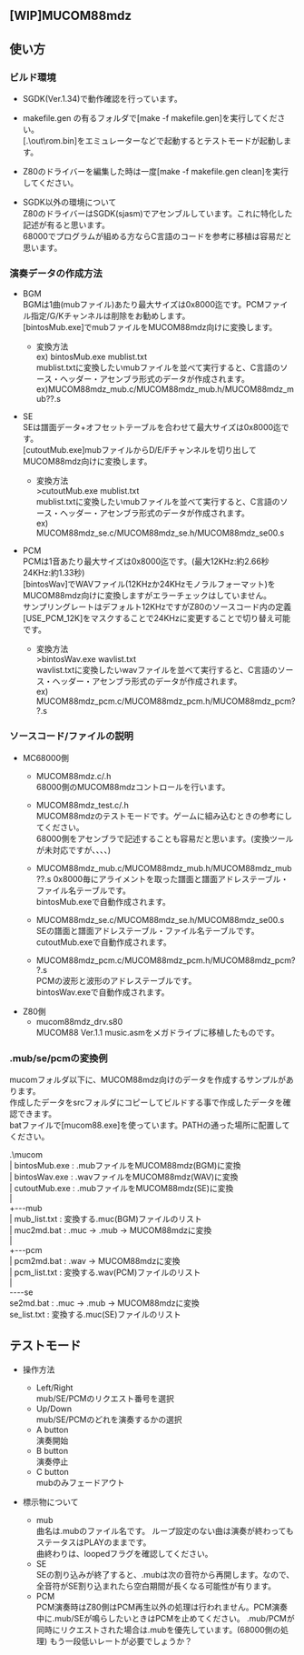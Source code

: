 [WIP]MUCOM88mdz
------------------
## 使い方
### ビルド環境
- SGDK(Ver.1.34)で動作確認を行っています。  
- makefile.gen の有るフォルダで[make -f makefile.gen]を実行してください。  
[.\out\\rom.bin]をエミュレーターなどで起動するとテストモードが起動します。  
- Z80のドライバーを編集した時は一度[make -f makefile.gen clean]を実行してください。  

- SGDK以外の環境について  
Z80のドライバーはSGDK(sjasm)でアセンブルしています。これに特化した記述が有ると思います。  
68000でプログラムが組める方ならC言語のコードを参考に移植は容易だと思います。  


### 演奏データの作成方法
- BGM  
BGMは1曲(mubファイル)あたり最大サイズは0x8000迄です。PCMファイル指定/G/Kチャンネルは削除をお勧めします。  
[bintosMub.exe]でmubファイルをMUCOM88mdz向けに変換します。  
  - 変換方法  
  ex) bintosMub.exe mublist.txt  
  mublist.txtに変換したいmubファイルを並べて実行すると、C言語のソース・ヘッダー・アセンブラ形式のデータが作成されます。  
  ex)MUCOM88mdz_mub.c/MUCOM88mdz_mub.h/MUCOM88mdz_mub??.s
  
- SE  
SEは譜面データ+オフセットテーブルを合わせて最大サイズは0x8000迄です。  
[cutoutMub.exe]mubファイルからD/E/Fチャンネルを切り出してMUCOM88mdz向けに変換します。  
  - 変換方法  
  \>cutoutMub.exe mublist.txt  
  mublist.txtに変換したいmubファイルを並べて実行すると、C言語のソース・ヘッダー・アセンブラ形式のデータが作成されます。  
  ex) MUCOM88mdz_se.c/MUCOM88mdz_se.h/MUCOM88mdz_se00.s  

 
- PCM  
PCMは1音あたり最大サイズは0x8000迄です。(最大12KHz:約2.66秒 24KHz:約1.33秒)  
[bintosWav]でWAVファイル(12KHzか24KHzモノラルフォーマット)をMUCOM88mdz向けに変換しますがエラーチェックはしていません。  
サンプリングレートはデフォルト12KHzですがZ80のソースコード内の定義[USE_PCM_12K]をマスクすることで24KHzに変更することで切り替え可能です。  
  - 変換方法  
  \>bintosWav.exe wavlist.txt  
  wavlist.txtに変換したいwavファイルを並べて実行すると、C言語のソース・ヘッダー・アセンブラ形式のデータが作成されます。  
  ex) MUCOM88mdz_pcm.c/MUCOM88mdz_pcm.h/MUCOM88mdz_pcm??.s  


### ソースコード/ファイルの説明
  - MC68000側  
    - MUCOM88mdz.c/.h  
    68000側のMUCOM88mdzコントロールを行います。

    - MUCOM88mdz_test.c/.h  
    MUCOM88mdzのテストモードです。ゲームに組み込むときの参考にしてください。  
    68000側をアセンブラで記述することも容易だと思います。(変換ツールが未対応ですが、、、、)  

    - MUCOM88mdz_mub.c/MUCOM88mdz_mub.h/MUCOM88mdz_mub??.s
    0x8000毎にアライメントを取った譜面と譜面アドレステーブル・ファイル名テーブルです。  
    bintosMub.exeで自動作成されます。

    - MUCOM88mdz_se.c/MUCOM88mdz_se.h/MUCOM88mdz_se00.s  
    SEの譜面と譜面アドレステーブル・ファイル名テーブルです。  
    cutoutMub.exeで自動作成されます。

    - MUCOM88mdz_pcm.c/MUCOM88mdz_pcm.h/MUCOM88mdz_pcm??.s  
    PCMの波形と波形のアドレステーブルです。  
    bintosWav.exeで自動作成されます。  
  - Z80側  
    - mucom88mdz_drv.s80  
    MUCOM88 Ver.1.1 music.asmをメガドライブに移植したものです。

### .mub/se/pcmの変換例
mucomフォルダ以下に、MUCOM88mdz向けのデータを作成するサンプルがあります。  
作成したデータをsrcフォルダにコピーしてビルドする事で作成したデータを確認できます。  
batファイルで[mucom88.exe]を使っています。PATHの通った場所に配置してください。  

.\mucom  
|   bintosMub.exe : .mubファイルをMUCOM88mdz(BGM)に変換  
|   bintosWav.exe : .wavファイルをMUCOM88mdz(WAV)に変換  
|   cutoutMub.exe : .mubファイルをMUCOM88mdz(SE)に変換  
|   
+---mub  
|       mub_list.txt  : 変換する.muc(BGM)ファイルのリスト  
|       muc2md.bat    : .muc → .mub → MUCOM88mdzに変換  
|   
+---pcm  
|       pcm2md.bat  : .wav → MUCOM88mdzに変換  
|       pcm_list.txt  : 変換する.wav(PCM)ファイルのリスト  
|   
----se  
        se2md.bat   : .muc → .mub → MUCOM88mdzに変換  
        se_list.txt  : 変換する.muc(SE)ファイルのリスト  

## テストモード
  - 操作方法  
    - Left/Right  
    mub/SE/PCMのリクエスト番号を選択
    - Up/Down  
    mub/SE/PCMのどれを演奏するかの選択
    - A button  
    演奏開始
    - B button  
    演奏停止
    - C button  
    mubのみフェードアウト

  - 標示物について
    - mub  
    曲名は.mubのファイル名です。
    ループ設定のない曲は演奏が終わってもステータスはPLAYのままです。  
    曲終わりは、loopedフラグを確認してください。
    - SE  
    SEの割り込みが終了すると、.mubは次の音符から再開します。なので、全音符がSE割り込まれたら空白期間が長くなる可能性が有ります。  
    - PCM  
    PCM演奏時はZ80側はPCM再生以外の処理は行われません。PCM演奏中に.mub/SEが鳴らしたいときはPCMを止めてください。
    .mub/PCMが同時にリクエストされた場合は.mubを優先しています。(68000側の処理)
    もう一段低いレートが必要でしょうか？


